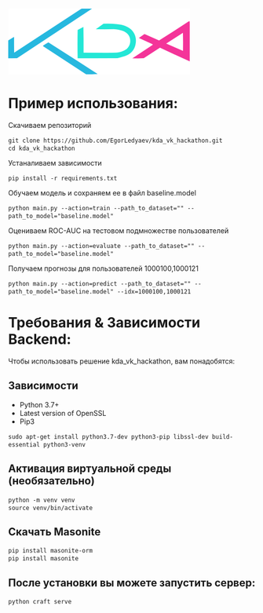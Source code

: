![](https://github.com/EgorLedyaev/kda_vk_hackathon/blob/main/backend/storage/public/logo.svg)

# Пример использования:

Скачиваем репозиторий

```
git clone https://github.com/EgorLedyaev/kda_vk_hackathon.git
cd kda_vk_hackathon
```

Устаналиваем зависимости

```
pip install -r requirements.txt
```

Обучаем модель и сохраняем ее в файл baseline.model

```
python main.py --action=train --path_to_dataset="" --path_to_model="baseline.model"
```

Оцениваем ROC-AUC на тестовом подмножестве пользователей

```
python main.py --action=evaluate --path_to_dataset="" --path_to_model="baseline.model"
```

Получаем прогнозы для пользователей 1000100,1000121

```
python main.py --action=predict --path_to_dataset="" --path_to_model="baseline.model" --idx=1000100,1000121
```


# Требования & Зависимости Backend:

Чтобы использовать решение kda_vk_hackathon, вам понадобятся:

## Зависимости

* Python 3.7+
* Latest version of OpenSSL
* Pip3

```
sudo apt-get install python3.7-dev python3-pip libssl-dev build-essential python3-venv
```
## Активация виртуальной среды (необязательно)
```
python -m venv venv
source venv/bin/activate
```
## Скачать Masonite
```
pip install masonite-orm
pip install masonite
```
## После установки вы можете запустить сервер:
```
python craft serve
```
